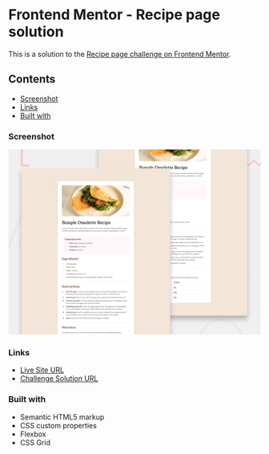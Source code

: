 # Frontend Mentor - Recipe page solution

This is a solution to the [Recipe page challenge on Frontend Mentor](https://www.frontendmentor.io/challenges/recipe-page-KiTsR8QQKm).

## Contents

- [Screenshot](#screenshot)
- [Links](#links)
- [Built with](#built-with)

### Screenshot

![alt text](design/desktop-preview.jpg)

### Links

- [Live Site URL](https://debabratabanik.github.io/recipe-page-main/)
- [Challenge Solution URL](https://www.frontendmentor.io/solutions/recipepagemain-JAKx5h5ANK)

### Built with

- Semantic HTML5 markup
- CSS custom properties
- Flexbox
- CSS Grid
